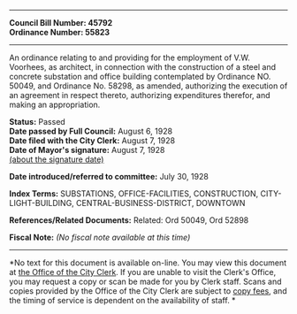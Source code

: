 * * * * *  
  
**Council Bill Number: [](#h0)[](#h2)45792**   
**Ordinance Number: 55823**  
  
* * * * *  
  
An ordinance relating to and providing for the employment of V.W. Voorhees, as architect, in connection with the construction of a steel and concrete substation and office building contemplated by Ordinance NO. 50049, and Ordinance No. 58298, as amended, authorizing the execution of an agreement in respect thereto, authorizing expenditures therefor, and making an appropriation.  
  
**Status:** Passed   
**Date passed by Full Council:** August 6, 1928   
**Date filed with the City Clerk:** August 7, 1928   
**Date of Mayor's signature:** August 7, 1928   
[(about the signature date)](/~public/approvaldate.htm)   
  
  
**Date introduced/referred to committee:** July 30, 1928   
  
**Index Terms:** SUBSTATIONS, OFFICE-FACILITIES, CONSTRUCTION, CITY-LIGHT-BUILDING, CENTRAL-BUSINESS-DISTRICT, DOWNTOWN  
  
**References/Related Documents:** Related: Ord 50049, Ord 52898  
  
**Fiscal Note:** *(No fiscal note available at this time)*  
  
* * * * *  
  
*No text for this document is available on-line. You may view this document at [the Office of the City Clerk](http://www.seattle.gov/leg/clerk/contactUs.htm). If you are unable to visit the Clerk's Office, you may request a copy or scan be made for you by Clerk staff. Scans and copies provided by the Office of the City Clerk are subject to [copy fees](http://clerk.seattle.gov/~public/clerkfees.htm), and the timing of service is dependent on the availability of staff. *  
  
  
